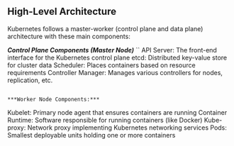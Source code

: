 ## High-Level Architecture
Kubernetes follows a master-worker (control plane and data plane) architecture with these main components:

***Control Plane Components (Master Node)*** 
``
API Server: The front-end interface for the Kubernetes control plane
etcd: Distributed key-value store for cluster data
Scheduler: Places containers based on resource requirements
Controller Manager: Manages various controllers for nodes, replication, etc.
```

***Worker Node Components:***
```
Kubelet: Primary node agent that ensures containers are running
Container Runtime: Software responsible for running containers (like Docker)
Kube-proxy: Network proxy implementing Kubernetes networking services
Pods: Smallest deployable units holding one or more containers
```


